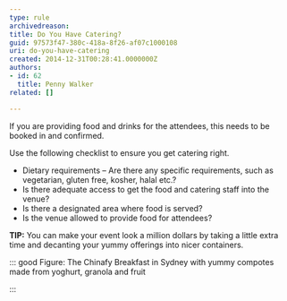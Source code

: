 ```yaml
---
type: rule
archivedreason: 
title: Do You Have Catering?
guid: 97573f47-380c-418a-8f26-af07c1000108
uri: do-you-have-catering
created: 2014-12-31T00:28:41.0000000Z
authors:
- id: 62
  title: Penny Walker
related: []

---
```


If you are providing food and drinks for the attendees, this needs to be booked in and confirmed.

<!--endintro-->

Use the following checklist to ensure you get catering right.

* Dietary requirements – Are there any specific requirements, such as vegetarian, gluten free, kosher, halal etc.?
* Is there adequate access to get the food and catering staff into the venue?
* Is there a designated area where food is served?
* Is the venue allowed to provide food for attendees?


 **TIP:** You can make your event look a million dollars by taking a little extra time and decanting your yummy offerings into nicer containers. 









::: good
Figure: The Chinafy Breakfast in Sydney with yummy compotes made from yoghurt, granola and fruit

:::
